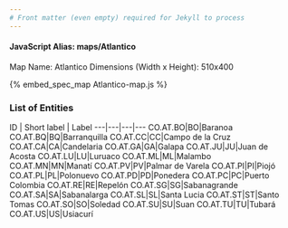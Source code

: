 ```yaml
---
# Front matter (even empty) required for Jekyll to process
---
```


#### JavaScript Alias: maps/Atlantico

Map Name: Atlantico
Dimensions (Width x Height): 510x400



{% embed_spec_map Atlantico-map.js %}

### List of Entities

ID | Short label | Label
---|---|---|---
CO.AT.BO|BO|Baranoa
CO.AT.BQ|BQ|Barranquilla
CO.AT.CC|CC|Campo de la Cruz
CO.AT.CA|CA|Candelaria
CO.AT.GA|GA|Galapa
CO.AT.JU|JU|Juan de Acosta
CO.AT.LU|LU|Luruaco
CO.AT.ML|ML|Malambo
CO.AT.MN|MN|Manatí
CO.AT.PV|PV|Palmar de Varela
CO.AT.PI|PI|Piojó
CO.AT.PL|PL|Polonuevo
CO.AT.PD|PD|Ponedera
CO.AT.PC|PC|Puerto Colombia
CO.AT.RE|RE|Repelón
CO.AT.SG|SG|Sabanagrande
CO.AT.SA|SA|Sabanalarga
CO.AT.SL|SL|Santa Lucia
CO.AT.ST|ST|Santo Tomas
CO.AT.SO|SO|Soledad
CO.AT.SU|SU|Suan
CO.AT.TU|TU|Tubará
CO.AT.US|US|Usiacurí